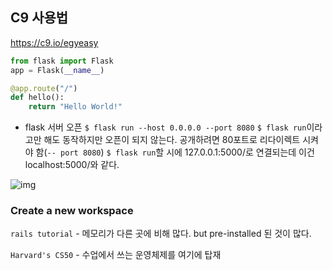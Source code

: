 ## C9 사용법

https://c9.io/egyeasy

```python
from flask import Flask
app = Flask(__name__)

@app.route("/")
def hello():
    return "Hello World!"
```

- flask 서버 오픈
  `$ flask run --host 0.0.0.0 --port 8080`
  `$ flask run`이라고만 해도 동작하지만 오픈이 되지 않는다. 공개하려면 80포트로 리다이렉트 시켜야 함(`-- port 8080`)
  `$ flask run`할 시에 127.0.0.1:5000/로 연결되는데 이건 localhost:5000/와 같다.

![img](C:\Users\student\Desktop\img.PNG)





### Create a new workspace

`rails tutorial` - 메모리가 다른 곳에 비해 많다. but pre-installed 된 것이 많다.

`Harvard's CS50` - 수업에서 쓰는 운영체제를 여기에 탑재